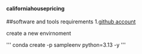 #### californiahousepricing


##software and tools requirements
1.[github account](https://github.com/)



create a new envirnoment

'''
 conda create -p sampleenv  python=3.13 -y
'''